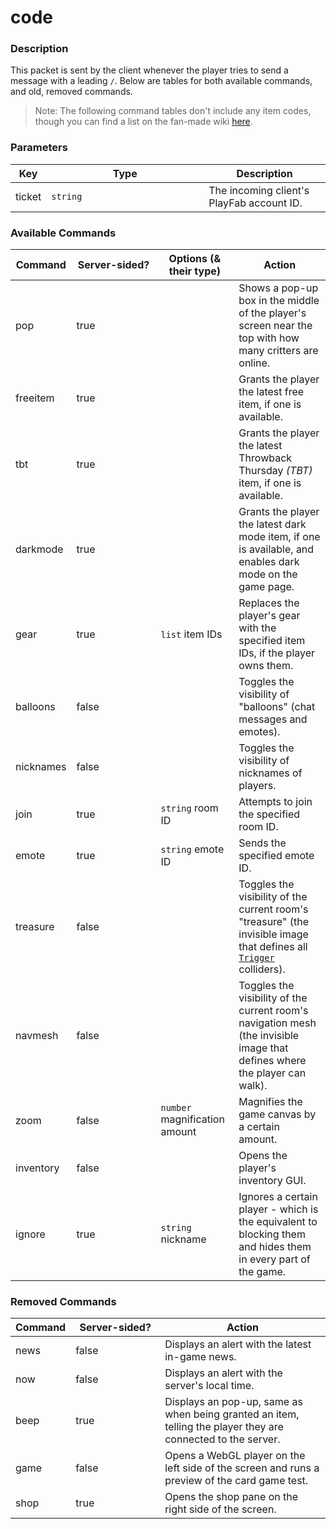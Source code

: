 # code

### Description

This packet is sent by the client whenever the player tries to send a message with a leading `/`. Below are tables for both available commands, and old, removed commands.

> Note: The following command tables don't include any item codes, though you can find a list on the fan-made wiki [here](https://box-critters.fandom.com/wiki/Item_Codes).

### Parameters

<table><thead><tr><th>Key</th><th width="236">Type</th><th>Description</th></tr></thead><tbody><tr><td>ticket</td><td><code>string</code></td><td>The incoming client's PlayFab account ID.</td></tr></tbody></table>

### Available Commands

<table><thead><tr><th>Command</th><th width="119" data-type="checkbox">Server-sided?</th><th>Options (&#x26; their type)</th><th>Action</th></tr></thead><tbody><tr><td>pop</td><td>true</td><td></td><td>Shows a pop-up box in the middle of the player's screen near the top with how many critters are online.</td></tr><tr><td>freeitem</td><td>true</td><td></td><td>Grants the player the latest free item, if one is available.</td></tr><tr><td>tbt</td><td>true</td><td></td><td>Grants the player the latest Throwback Thursday <em>(TBT)</em> item, if one is available.</td></tr><tr><td>darkmode</td><td>true</td><td></td><td>Grants the player the latest dark mode item, if one is available, and enables dark mode on the game page.</td></tr><tr><td>gear</td><td>true</td><td><code>list</code> item IDs</td><td>Replaces the player's gear with the specified item IDs, if the player owns them.</td></tr><tr><td>balloons</td><td>false</td><td></td><td>Toggles the visibility of "balloons" (chat messages and emotes).</td></tr><tr><td>nicknames</td><td>false</td><td></td><td>Toggles the visibility of nicknames of players.</td></tr><tr><td>join</td><td>true</td><td><code>string</code> room ID</td><td>Attempts to join the specified room ID.</td></tr><tr><td>emote</td><td>true</td><td><code>string</code> emote ID</td><td>Sends the specified emote ID.</td></tr><tr><td>treasure</td><td>false</td><td></td><td>Toggles the visibility of the current room's "treasure" (the invisible image that defines all <a href="../classes/trigger.md"><code>Trigger</code></a> colliders).</td></tr><tr><td>navmesh</td><td>false</td><td></td><td>Toggles the visibility of the current room's navigation mesh (the invisible image that defines where the player can walk).</td></tr><tr><td>zoom</td><td>false</td><td><code>number</code> magnification amount</td><td>Magnifies the game canvas by a certain amount.</td></tr><tr><td>inventory</td><td>false</td><td></td><td>Opens the player's inventory GUI.</td></tr><tr><td>ignore</td><td>true</td><td><code>string</code> nickname</td><td>Ignores a certain player - which is the equivalent to blocking them and hides them in every part of the game.</td></tr></tbody></table>

### Removed Commands

<table><thead><tr><th>Command</th><th width="127" data-type="checkbox">Server-sided?</th><th>Action</th></tr></thead><tbody><tr><td>news</td><td>false</td><td>Displays an alert with the latest in-game news.</td></tr><tr><td>now</td><td>false</td><td>Displays an alert with the server's local time.</td></tr><tr><td>beep</td><td>true</td><td>Displays an pop-up, same as when being granted an item, telling the player they are connected to the server.</td></tr><tr><td>game</td><td>false</td><td>Opens a WebGL player on the left side of the screen and runs a preview of the card game test.</td></tr><tr><td>shop</td><td>true</td><td>Opens the shop pane on the right side of the screen.</td></tr></tbody></table>
